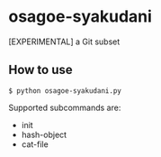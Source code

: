 # osagoe-syakudani
[EXPERIMENTAL] a Git subset

## How to use
```
$ python osagoe-syakudani.py
```

Supported subcommands are:
* init
* hash-object
* cat-file
